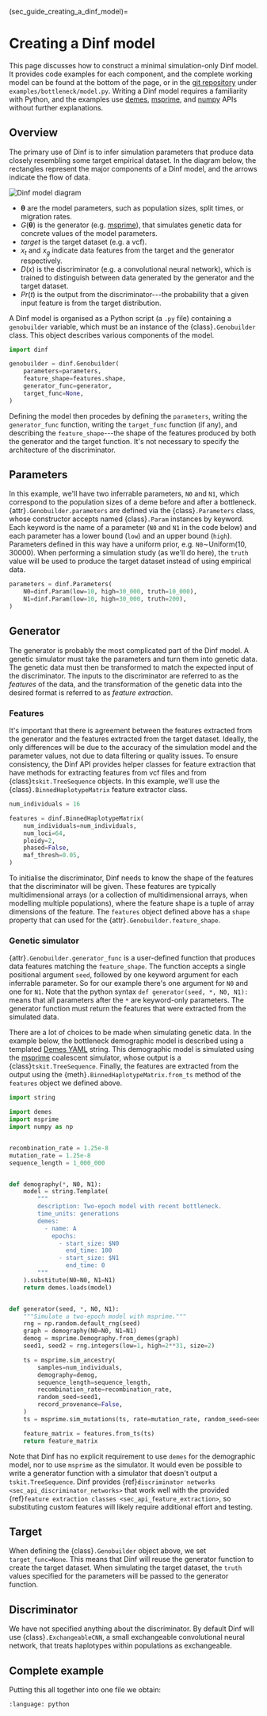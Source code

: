 (sec_guide_creating_a_dinf_model)=
# Creating a Dinf model

This page discusses how to construct a minimal simulation-only Dinf model.
It provides code examples for each component, and the complete
working model can be found at the bottom of the page,
or in the [git repository](https://github.com/RacimoLab/dinf)
under `examples/bottleneck/model.py`.
Writing a Dinf model requires a familiarity with Python,
and the examples use
[demes](https://popsim-consortium.github.io/demes-docs/),
[msprime](https://tskit.dev/msprime/docs/stable),
and [numpy](https://numpy.org/doc/stable/)
APIs without further explanations.

## Overview

The primary use of Dinf is to infer simulation parameters that
produce data closely resembling some target empirical dataset.
In the diagram below, the rectangles represent the major components of
a Dinf model, and the arrows indicate the flow of data.

![Dinf model diagram](genobuilder.svg)

- $\boldsymbol\theta$ are the model parameters,
  such as population sizes, split times, or migration rates.
- $G(\boldsymbol\theta)$ is the generator
  (e.g. [msprime](https://tskit.dev/msprime/docs/stable)),
  that simulates genetic data for concrete values of the model parameters.
- $target$ is the target dataset (e.g. a vcf).
- $x_t$ and $x_g$ indicate data features from the
  target and the generator respectively.
- $D(x)$ is the discriminator (e.g. a convolutional neural network),
  which is trained to distinguish between data generated by the
  generator and the target dataset.
- $Pr(t)$ is the output from the discriminator---the probability that
  a given input feature is from the target distribution.

A Dinf model is organised as a Python script (a `.py` file)
containing a `genobuilder` variable,
which must be an instance of the {class}`.Genobuilder` class.
This object describes various components of the model.

```python
import dinf

genobuilder = dinf.Genobuilder(
    parameters=parameters,
    feature_shape=features.shape,
    generator_func=generator,
    target_func=None,
)
```

Defining the model then procedes by defining the `parameters`,
writing the `generator_func` function,
writing the `target_func` function (if any),
and describing the `feature_shape`---the shape of the
features produced by both the generator and the target function.
It's not necessary to specify the architecture of the discriminator.

## Parameters

In this example, we'll have two inferrable parameters,
`N0` and `N1`, which correspond to the population sizes of a
deme before and after a bottleneck.
{attr}`.Genobuilder.parameters` are defined via the {class}`.Parameters` class,
whose constructor accepts named {class}`.Param` instances by keyword.
Each keyword is the name of a parameter (`N0` and `N1` in the code below)
and each parameter has a lower bound (`low`) and an upper bound (`high`).
Parameters defined in this way have a uniform prior, e.g.
`N0`$\sim$Uniform(10, 30000).
When performing a simulation study (as we'll do here), the `truth` value
will be used to produce the target dataset instead of using empirical data.


```python
parameters = dinf.Parameters(
    N0=dinf.Param(low=10, high=30_000, truth=10_000),
    N1=dinf.Param(low=10, high=30_000, truth=200),
)
```

## Generator

The generator is probably the most complicated part of the Dinf model.
A genetic simulator must take the parameters and turn them into
genetic data. The genetic data must then be transformed to
match the expected input of the discriminator. The inputs to the discriminator
are referred to as the *features* of the data, and the transformation
of the genetic data into the desired format is referred to as
*feature extraction*.



### Features

It's important that there is agreement between the features extracted from the
generator and the features extracted from the target dataset.
Ideally, the only differences will be due to the accuracy of the simulation
model and the parameter values, not due to data filtering or quality issues.
To ensure consistency, the Dinf API provides helper classes for
feature extraction that have methods for extracting features from
vcf files and from {class}`tskit.TreeSequence` objects.
In this example, we'll use the {class}`.BinnedHaplotypeMatrix` feature
extractor class.


```python
num_individuals = 16

features = dinf.BinnedHaplotypeMatrix(
    num_individuals=num_individuals,
    num_loci=64,
    ploidy=2,
    phased=False,
    maf_thresh=0.05,
)
```

To initialise the discriminator, Dinf needs to know the shape of the features
that the discriminator will be given. These features are typically
multidimensional arrays (or a collection of multidimensional arrays,
when modelling multiple populations), where the feature shape is a tuple of
array dimensions of the feature.
The `features` object defined above has a `shape` property that can used for the
{attr}`.Genobuilder.feature_shape`.

### Genetic simulator

{attr}`.Genobuilder.generator_func` is a user-defined function that produces data
features matching the `feature_shape`.
The function accepts a single positional argument `seed`,
followed by one keyword argument for each inferrable parameter.
So for our example there's one argument for `N0` and one for `N1`.
Note that the python syntax `def generator(seed, *, N0, N1):` means
that all parameters after the `*` are keyword-only parameters.
The generator function must return the features that were extracted
from the simulated data.

There are a lot of choices to be made when simulating genetic data.
In the example below, the bottleneck demographic model is described using
a templated [Demes YAML](https://popsim-consortium.github.io/demes-spec-docs/)
string.
This demographic model is simulated using the
[msprime](https://tskit.dev/msprime/docs/stable)
coalescent simulator, whose output is a {class}`tskit.TreeSequence`.
Finally, the features are extracted from the output using the
{meth}`.BinnedHaplotypeMatrix.from_ts` method of the `features` object
we defined above.

```python
import string

import demes
import msprime
import numpy as np


recombination_rate = 1.25e-8
mutation_rate = 1.25e-8
sequence_length = 1_000_000


def demography(*, N0, N1):
    model = string.Template(
        """
        description: Two-epoch model with recent bottleneck.
        time_units: generations
        demes:
          - name: A
            epochs:
              - start_size: $N0
                end_time: 100
              - start_size: $N1
                end_time: 0
        """
    ).substitute(N0=N0, N1=N1)
    return demes.loads(model)


def generator(seed, *, N0, N1):
    """Simulate a two-epoch model with msprime."""
    rng = np.random.default_rng(seed)
    graph = demography(N0=N0, N1=N1)
    demog = msprime.Demography.from_demes(graph)
    seed1, seed2 = rng.integers(low=1, high=2**31, size=2)

    ts = msprime.sim_ancestry(
        samples=num_individuals,
        demography=demog,
        sequence_length=sequence_length,
        recombination_rate=recombination_rate,
        random_seed=seed1,
        record_provenance=False,
    )
    ts = msprime.sim_mutations(ts, rate=mutation_rate, random_seed=seed2)

    feature_matrix = features.from_ts(ts)
    return feature_matrix
```

Note that Dinf has no explicit requirement to use `demes`
for the demographic model, nor to use `msprime` as the simulator.
It would even be possible to write a generator function with a
simulator that doesn't output a `tskit.TreeSequence`.
Dinf provides {ref}`discriminator networks <sec_api_discriminator_networks>`
that work well with the provided
{ref}`feature extraction classes <sec_api_feature_extraction>`,
so substituting custom features will likely require additional effort
and testing.

## Target

When defining the {class}`.Genobuilder` object above,
we set `target_func=None`. This means that Dinf will reuse the
generator function to create the target dataset. When simulating the
target dataset, the `truth` values specified for the parameters
will be passed to the generator function.

## Discriminator

We have not specified anything about the discriminator.
By default Dinf will use {class}`.ExchangeableCNN`,
a small exchangeable convolutional neural network,
that treats haplotypes within populations as exchangeable.

## Complete example

Putting this all together into one file we obtain:

```{literalinclude} ../../examples/bottleneck/model.py
:language: python
```
